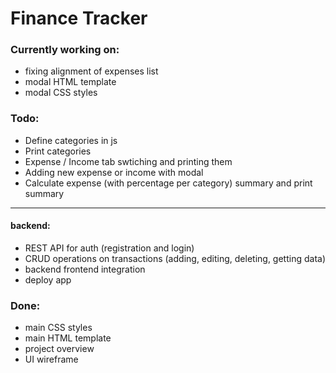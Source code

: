 # Finance Tracker


### Currently working on:
- fixing alignment of expenses list
- modal HTML template
- modal CSS styles


### Todo: 
- Define categories in js
- Print categories 
- Expense / Income tab swtiching and printing them
- Adding new expense or income with modal
- Calculate expense (with percentage per category) summary and print summary

---
#### backend:
- REST API for auth (registration and login)
- CRUD operations on transactions (adding, editing, deleting, getting data)
- backend frontend integration
- deploy app


### Done:
- main CSS styles
- main HTML template
- project overview
- UI wireframe


